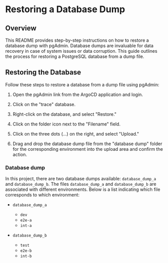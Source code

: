 # Restoring a Database Dump

## Overview

This README provides step-by-step instructions on how to restore a database dump with pgAdmin. Database dumps are invaluable for data recovery in case of system issues or data corruption. This guide outlines the process for restoring a PostgreSQL database from a dump file.


## Restoring the Database

Follow these steps to restore a database from a dump file using pgAdmin:

1. Open the pgAdmin link from the ArgoCD application and login.

2. Click on the "trace" database.

3. Right-click on the database, and select "Restore."

4. Click on the folder icon next to the "Filename" field.

5. Click on the three dots (...) on the right, and select "Upload."

6. Drag and drop the database dump file from the "database dump" folder for the corresponding environment into the upload area and confirm the action.

### Database dump

In this project, there are two database dumps available: `database_dump_a` and `database_dump_b`. The files `database_dump_a` and `database_dump_b` are associated with different environments. Below is a list indicating which file corresponds to which environment:

- `database_dump_a`
    - `dev`
    - `e2e-a`
    - `int-a`

- `database_dump_b`
    - `test`
    - `e2e-b`
    - `int-b`


